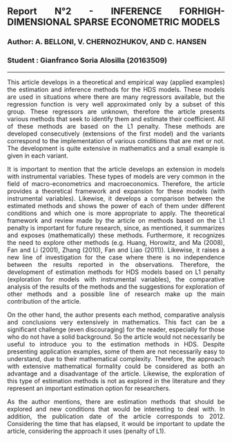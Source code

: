 
## <p style='text-align: justify;'> **Report N°2 - INFERENCE FORHIGH-DIMENSIONAL SPARSE ECONOMETRIC MODELS** 
### Author: A. BELLONI, V. CHERNOZHUKOV, AND C. HANSEN
### Student : Gianfranco Soria Alosilla (20163509)
---
<p style='text-align: justify;'> This article develops in a theoretical and empirical way (applied examples) the estimation and inference methods for the HDS models. These models are used in situations where there are many regressors available, but the regression function is very well approximated only by a subset of this group. These regressors are unknown, therefore the article presents various methods that seek to identify them and estimate their coefficient. All of these methods are based on the L1 penalty. These methods are developed consecutively (extensions of the first model) and the variants correspond to the implementation of various conditions that are met or not. The development is quite extensive in mathematics and a small example is given in each variant.

<p style='text-align: justify;'> It is important to mention that the article develops an extension in models with instrumental variables. These types of models are very common in the field of macro-econometrics and macroeconomics. Therefore, the article provides a theoretical framework and expansion for these models (with instrumental variables). Likewise, it develops a comparison between the estimated methods and shows the power of each of them under different conditions and which one is more appropriate to apply. The theoretical framework and review made by the article on methods based on the L1 penalty is important for future research, since, as mentioned, it summarizes and exposes (mathematically) these methods. Furthermore, it recognizes the need to explore other methods (e.g. Huang, Horowitz, and Ma (2008), Fan and Li (2001), Zhang (2010), Fan and Liao (2011)). Likewise, it raises a new line of investigation for the case where there is no independence between the results reported in the observations. Therefore, the development of estimation methods for HDS models based on L1 penalty (exploration for models with instrumental variables), the comparative analysis of the results of the methods and the suggestions for exploration of other methods and a possible line of research make up the main contribution of the article.

<p style='text-align: justify;'> On the other hand, the author presents each method, comparative analysis and conclusions very extensively in mathematics. This fact can be a significant challenge (even discouraging) for the reader, especially for those who do not have a solid background. So the article would not necessarily be useful to introduce you to the estimation methods in HDS. Despite presenting application examples, some of them are not necessarily easy to understand, due to their mathematical complexity. Therefore, the approach with extensive mathematical formality could be considered as both an advantage and a disadvantage of the article. Likewise, the exploration of this type of estimation methods is not as explored in the literature and they represent an important estimation option for researchers.

<p style='text-align: justify;'> As the author mentions, there are estimation methods that should be explored and new conditions that would be interesting to deal with. In addition, the publication date of the article corresponds to 2012. Considering the time that has elapsed, it would be important to update the article, considering the approach it uses (penalty of L1).